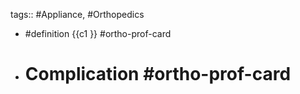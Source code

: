 tags:: #Appliance, #Orthopedics

- #definition {{c1 }} #ortho-prof-card
- # Complication #ortho-prof-card